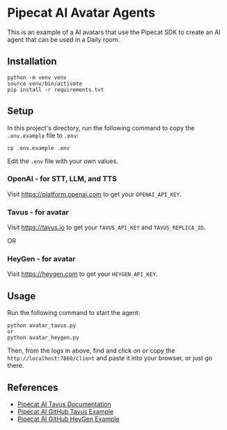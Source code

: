 # Pipecat AI Avatar Agents

This is an example of a AI avatars that use the Pipecat SDK to create an AI agent that can be used in a Daily room.

## Installation

```console
python -m venv venv
source venv/bin/activate
pip install -r requirements.txt
```

## Setup

In this project's directory, run the following command to copy the `.env.example` file to `.env`:

```console
cp .env.example .env
```

Edit the `.env` file with your own values.

### OpenAI - for STT, LLM, and TTS

Visit https://platform.openai.com to get your `OPENAI_API_KEY`.

### Tavus - for avatar

Visit https://tavus.io to get your `TAVUS_API_KEY` and `TAVUS_REPLICA_ID`.

OR

### HeyGen - for avatar

Visit https://heygen.com to get your `HEYGEN_API_KEY`.

## Usage

Run the following command to start the agent:
```console
python avatar_tavus.py
or
python avatar_heygen.py
```

Then, from the logs in above, find and click on or copy the `http://localhost:7860/client` and paste it into your browser, or just go there.


## References

- [Pipecat AI Tavus Documentation](https://docs.pipecat.ai/server/services/video/tavus)
- [Pipecat AI GitHub Tavus Example](https://github.com/pipecat-ai/pipecat/blob/main/examples/foundational/21a-tavus-video-service.py)
- [Pipecat AI GitHub HeyGen Example](https://github.com/pipecat-ai/pipecat/blob/main/examples/foundational/43a-heygen-video-service.py)
